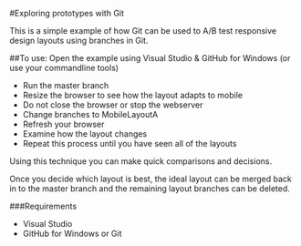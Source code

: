 #Exploring prototypes with Git

This is a simple example of how Git can be used to A/B test responsive design layouts using branches in Git.

##To use:
Open the example using Visual Studio & GitHub for Windows (or use your commandline tools)

- Run the master branch
- Resize the browser to see how the layout adapts to mobile
- Do not close the browser or stop the webserver
- Change branches to MobileLayoutA
- Refresh your browser
- Examine how the layout changes
- Repeat this process until you have seen all of the layouts

Using this technique you can make quick comparisons and decisions.

Once you decide which layout is best, the ideal layout can be merged back in to the master branch and the remaining layout branches can be deleted.

###Requirements

- Visual Studio
- GitHub for Windows or Git
